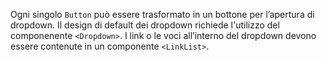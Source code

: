 Ogni singolo `Button` può essere trasformato in un bottone per l’apertura di dropdown. 
Il design di default dei dropdown richiede l'utilizzo del componenente `<Dropdown>`. 
I link o le voci all’interno del dropdown devono essere contenute in un componente `<LinkList>`.
